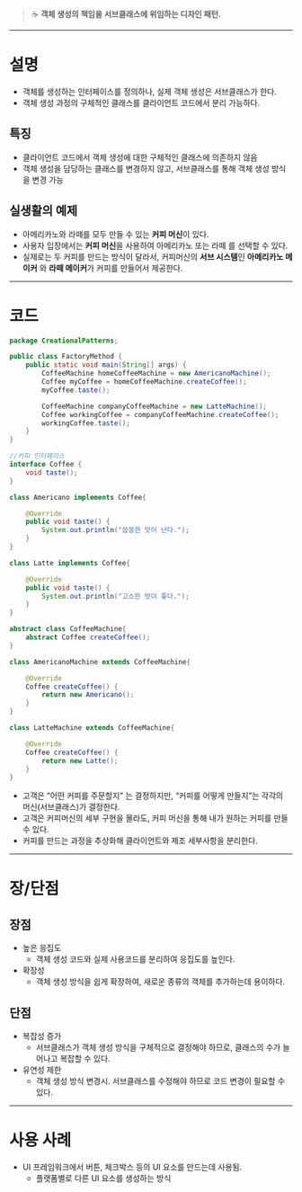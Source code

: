 >☕ **객체 생성의 책임을 서브클래스에 위임하는 디자인 패턴.**
---

# 설명

- 객체를 생성하는 인터페이스를 정의하나, 실제 객체 생성은 서브클래스가 한다.
- 객체 생성 과정의 구체적인 클래스를 클라이언트 코드에서 분리 가능하다.

## 특징

- 클라이언트 코드에서 객체 생성에 대한 구체적인 클래스에 의존하지 않음
- 객체 생성을 담당하는 클래스를 변경하지 않고, 서브클래스를 통해 객체 생성 방식을 변경 가능

## 실생활의 예제

- 아메리카노와 라떼를 모두 만들 수 있는 **커피 머신**이 있다.
- 사용자 입장에서는 **커피 머신**을 사용하여 아메리카노 또는 라떼 를 선택할 수 있다.
- 실제로는 두 커피를 만드는 방식이 달라서, 커피머신의 **서브 시스템**인 **아메리카노 메이커** 와 **라떼 메이커**가 커피를 만들어서 제공한다.

---

# 코드

```java
package CreationalPatterns;

public class FactoryMethod {
    public static void main(String[] args) {
        CoffeeMachine homeCoffeeMachine = new AmericanoMachine();
        Coffee myCoffee = homeCoffeeMachine.createCoffee();
        myCoffee.taste();

        CoffeeMachine companyCoffeeMachine = new LatteMachine();
        Coffee workingCoffee = companyCoffeeMachine.createCoffee();
        workingCoffee.taste();
    }
}

//커피 인터페이스
interface Coffee {
    void taste();
}

class Americano implements Coffee{

    @Override
    public void taste() {
        System.out.println("씁쓸한 맛이 난다.");
    }
}

class Latte implements Coffee{

    @Override
    public void taste() {
        System.out.println("고소한 맛이 좋다.");
    }
}

abstract class CoffeeMachine{
    abstract Coffee createCoffee();
}

class AmericanoMachine extends CoffeeMachine{

    @Override
    Coffee createCoffee() {
        return new Americano();
    }
}

class LatteMachine extends CoffeeMachine{

    @Override
    Coffee createCoffee() {
        return new Latte();
    }
}
```

- 고객은 “어떤 커피를 주문할지” 는 결정하지만, “커피를 어떻게 만들지”는 각각의 머신(서브클래스)가 결정한다.
- 고객은 커피머신의 세부 구현을 몰라도, 커피 머신을 통해 내가 원하는 커피를 만들 수 있다.
- 커피를 만드는 과정을 추상화해 클라이언트와 제조 세부사항을 분리한다.

---

# 장/단점

## 장점

- 높은 응집도
    - 객체 생성 코드와 실제 사용코드를 분리하여 응집도를 높인다.
- 확장성
    - 객체 생성 방식을 쉽게 확장하여, 새로운 종류의 객체를 추가하는데 용이하다.

## 단점

- 복잡성 증가
    - 서브클래스가 객체 생성 방식을 구체적으로 결정해야 하므로, 클래스의 수가 늘어나고 복잡할 수 있다.
- 유연성 제한
    - 객체 생성 방식 변경시. 서브클래스를 수정해야 하므로 코드 변경이 필요할 수 있다.

---

# 사용 사례

- UI 프레임워크에서 버튼, 체크박스 등의 UI 요소를 만드는데 사용됨.
    - 플랫폼별로 다른 UI 요소를 생성하는 방식